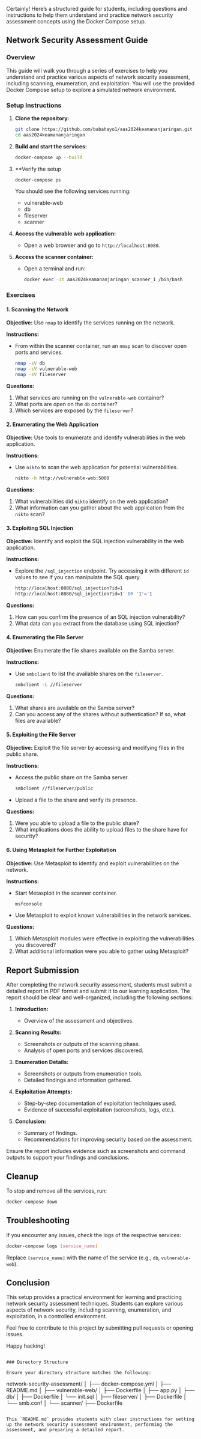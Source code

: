 Certainly! Here’s a structured guide for students, including questions and instructions to help them understand and practice network security assessment concepts using the Docker Compose setup.

## Network Security Assessment Guide

### Overview
This guide will walk you through a series of exercises to help you understand and practice various aspects of network security assessment, including scanning, enumeration, and exploitation. You will use the provided Docker Compose setup to explore a simulated network environment.

### Setup Instructions
1. **Clone the repository:**
    ```sh
    git clone https://github.com/babahayo1/aas2024keamananjaringan.git
    cd aas2024keamananjaringan
    ```

2. **Build and start the services:**
    ```sh
    docker-compose up --build
    ```

3. **Verify the setup
    ```sh
    docker-compose ps
    ```  
    You should see the following services running:

    - vulnerable-web
    - db
    - fileserver
    - scanner

3. **Access the vulnerable web application:**
    - Open a web browser and go to `http://localhost:8080`.

4. **Access the scanner container:**
    - Open a terminal and run:
        ```sh
        docker exec -it aas2024keamananjaringan_scanner_1 /bin/bash
        ```

### Exercises

#### 1. Scanning the Network
**Objective:** Use `nmap` to identify the services running on the network.

**Instructions:**
- From within the scanner container, run an `nmap` scan to discover open ports and services.
    ```sh
    nmap -sV db
    nmap -sV vulnerable-web
    nmap -sV fileserver
    ```

**Questions:**
1. What services are running on the `vulnerable-web` container?
2. What ports are open on the `db` container?
3. Which services are exposed by the `fileserver`?

#### 2. Enumerating the Web Application
**Objective:** Use tools to enumerate and identify vulnerabilities in the web application.

**Instructions:**
- Use `nikto` to scan the web application for potential vulnerabilities.
    ```sh
    nikto -h http://vulnerable-web:5000
    ```

**Questions:**
1. What vulnerabilities did `nikto` identify on the web application?
2. What information can you gather about the web application from the `nikto` scan?

#### 3. Exploiting SQL Injection
**Objective:** Identify and exploit the SQL injection vulnerability in the web application.

**Instructions:**
- Explore the `/sql_injection` endpoint. Try accessing it with different `id` values to see if you can manipulate the SQL query.
    ```sh
    http://localhost:8080/sql_injection?id=1
    http://localhost:8080/sql_injection?id=1' OR '1'='1
    ```

**Questions:**
1. How can you confirm the presence of an SQL injection vulnerability?
2. What data can you extract from the database using SQL injection?

#### 4. Enumerating the File Server
**Objective:** Enumerate the file shares available on the Samba server.

**Instructions:**
- Use `smbclient` to list the available shares on the `fileserver`.
    ```sh
    smbclient -L //fileserver
    ```

**Questions:**
1. What shares are available on the Samba server?
2. Can you access any of the shares without authentication? If so, what files are available?

#### 5. Exploiting the File Server
**Objective:** Exploit the file server by accessing and modifying files in the public share.

**Instructions:**
- Access the public share on the Samba server.
    ```sh
    smbclient //fileserver/public
    ```
- Upload a file to the share and verify its presence.

**Questions:**
1. Were you able to upload a file to the public share?
2. What implications does the ability to upload files to the share have for security?

#### 6. Using Metasploit for Further Exploitation
**Objective:** Use Metasploit to identify and exploit vulnerabilities on the network.

**Instructions:**
- Start Metasploit in the scanner container.
    ```sh
    msfconsole
    ```
- Use Metasploit to exploit known vulnerabilities in the network services.

**Questions:**
1. Which Metasploit modules were effective in exploiting the vulnerabilities you discovered?
2. What additional information were you able to gather using Metasploit?

## Report Submission

After completing the network security assessment, students must submit a detailed report in PDF format and submit it to our learning application. The report should be clear and well-organized, including the following sections:

1. **Introduction:**
   - Overview of the assessment and objectives.

2. **Scanning Results:**
   - Screenshots or outputs of the scanning phase.
   - Analysis of open ports and services discovered.

3. **Enumeration Details:**
   - Screenshots or outputs from enumeration tools.
   - Detailed findings and information gathered.

4. **Exploitation Attempts:**
   - Step-by-step documentation of exploitation techniques used.
   - Evidence of successful exploitation (screenshots, logs, etc.).

5. **Conclusion:**
   - Summary of findings.
   - Recommendations for improving security based on the assessment.

Ensure the report includes evidence such as screenshots and command outputs to support your findings and conclusions.

## Cleanup

To stop and remove all the services, run:

```sh
docker-compose down
```

## Troubleshooting

If you encounter any issues, check the logs of the respective services:

```sh
docker-compose logs [service_name]
```

Replace `[service_name]` with the name of the service (e.g., `db`, `vulnerable-web`).

## Conclusion

This setup provides a practical environment for learning and practicing network security assessment techniques. Students can explore various aspects of network security, including scanning, enumeration, and exploitation, in a controlled environment.

Feel free to contribute to this project by submitting pull requests or opening issues.

Happy hacking!
```

### Directory Structure

Ensure your directory structure matches the following:

```
network-security-assessment/
│
├── docker-compose.yml
│
├── README.md
│
├── vulnerable-web/
│   ├── Dockerfile
│   ├── app.py
│
├── db/
│   ├── Dockerfile
│   └── init.sql
│
├── fileserver/
│   ├── Dockerfile
│   └── smb.conf
│
└── scanner/
    ├── Dockerfile
```

This `README.md` provides students with clear instructions for setting up the network security assessment environment, performing the assessment, and preparing a detailed report.